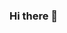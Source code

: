 ### Hi there 👋

<!--
**Maiha192/Maiha192** is a ✨ _special_ ✨ repository because its `README.md` (this file) appears on your GitHub profile.


🌱 I’m currently taking an IT (Computer Science) course at QUT.
🤔 I’m looking for help with Web and Mobile App development

![trophy](https://github-profile-trophy.vercel.app/?username=Maiha192)](https://github.com/ryo-ma/github-profile-trophy)
